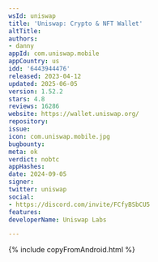 ```yaml
---
wsId: uniswap
title: 'Uniswap: Crypto & NFT Wallet'
altTitle: 
authors:
- danny
appId: com.uniswap.mobile
appCountry: us
idd: '6443944476'
released: 2023-04-12
updated: 2025-06-05
version: 1.52.2
stars: 4.8
reviews: 16286
website: https://wallet.uniswap.org/
repository: 
issue: 
icon: com.uniswap.mobile.jpg
bugbounty: 
meta: ok
verdict: nobtc
appHashes: 
date: 2024-09-05
signer: 
twitter: uniswap
social:
- https://discord.com/invite/FCfyBSbCU5
features: 
developerName: Uniswap Labs

---
```


{% include copyFromAndroid.html %}
